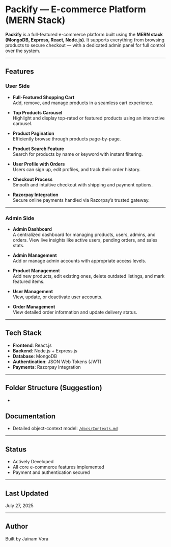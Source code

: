# Packify — E-commerce Platform (MERN Stack)

**Packify** is a full-featured e-commerce platform built using the **MERN stack (MongoDB, Express, React, Node.js)**. It supports everything from browsing products to secure checkout — with a dedicated admin panel for full control over the system.

---

## Features

### User Side

- **Full-Featured Shopping Cart**  
  Add, remove, and manage products in a seamless cart experience.

- **Top Products Carousel**  
  Highlight and display top-rated or featured products using an interactive carousel.

- **Product Pagination**  
  Efficiently browse through products page-by-page.

- **Product Search Feature**  
  Search for products by name or keyword with instant filtering.

- **User Profile with Orders**  
  Users can sign up, edit profiles, and track their order history.

- **Checkout Process**  
  Smooth and intuitive checkout with shipping and payment options.

- **Razorpay Integration**  
  Secure online payments handled via Razorpay’s trusted gateway.

---

### Admin Side

- **Admin Dashboard**  
  A centralized dashboard for managing products, users, admins, and orders. View live insights like active users, pending orders, and sales stats.

- **Admin Management**  
  Add or manage admin accounts with appropriate access levels.

- **Product Management**  
  Add new products, edit existing ones, delete outdated listings, and mark featured items.

- **User Management**  
  View, update, or deactivate user accounts.

- **Order Management**  
  View detailed order information and update delivery status.

---

## Tech Stack

- **Frontend**: React.js  
- **Backend**: Node.js + Express.js  
- **Database**: MongoDB  
- **Authentication**: JSON Web Tokens (JWT)  
- **Payments**: Razorpay Integration  

---

## Folder Structure (Suggestion)

- 

## Documentation

- Detailed object-context model: [`/docs/Contexts.md`](docs/Context.md)

---

## Status

- Actively Developed  
- All core e-commerce features implemented  
- Payment and authentication secured  

---

## Last Updated

July 27, 2025

---

## Author

Built by Jainam Vora

